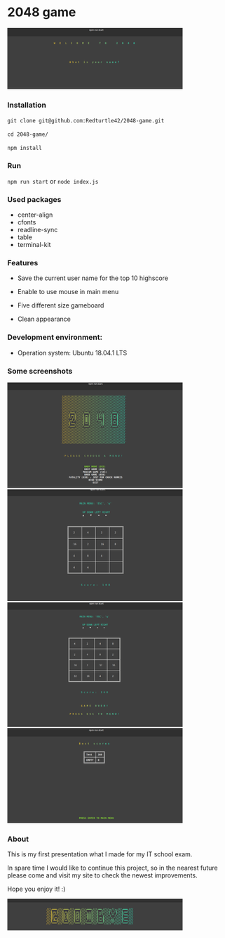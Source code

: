# 2048 game

<img src="images/2048-1.png" width="400px">

### Installation

`git clone git@github.com:Redturtle42/2048-game.git`

`cd 2048-game/`

`npm install`

### Run

`npm run start` or `node index.js`

### Used packages

- center-align
- cfonts
- readline-sync
- table
- terminal-kit

### Features

* Save the current user name for the top 10 highscore

* Enable to use mouse in main menu

* Five different size gameboard

* Clean appearance

### Development environment:

* Operation system: Ubuntu 18.04.1 LTS

### Some screenshots

<img src="images/2048-2.png" width="400px">
<img src="images/2048-3.png" width="400px">
<img src="images/2048-4.png" width="400px">
<img src="images/2048-5.png" width="400px">

### About

This is my first presentation what I made for my IT school exam.

In spare time I would like to continue this project, so in the nearest future please come and visit my site to check the newest improvements.

Hope you enjoy it! :)

<img src="images/2048-6.png" width="400px">
